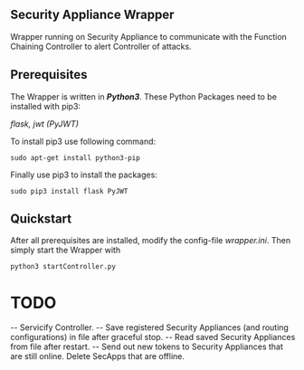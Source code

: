 ## Security Appliance Wrapper

Wrapper running on Security Appliance to communicate with the Function Chaining Controller to alert Controller of attacks.

## Prerequisites
The Wrapper is written in **_Python3_**.
These Python Packages need to be installed with pip3:

*flask, jwt (PyJWT)*

To install pip3 use following command:

`sudo apt-get install python3-pip`

Finally use pip3 to install the packages:

`sudo pip3 install flask PyJWT`

## Quickstart

After all prerequisites are installed, modify the config-file *wrapper.ini*. Then simply start the Wrapper with

`python3 startController.py`

# TODO

-- Servicify Controller.
-- Save registered Security Appliances (and routing configurations) in file after graceful stop.
-- Read saved Security Appliances from file after restart.
-- Send out new tokens to Security Appliances that are still online. Delete SecApps that are offline.